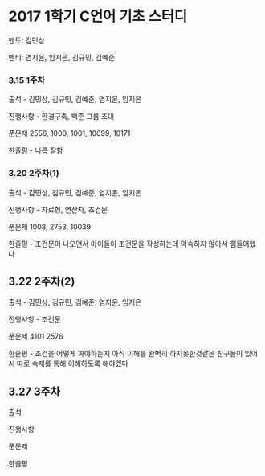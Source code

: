 # **2017 1학기 C언어 기초 스터디**
멘토: 김민상

멘티: 염지윤, 임지은, 김규민, 김예준

### 3.15 1주차
출석 - 김민상, 김규민, 김예준, 염지윤, 임지은

진행사항 - 환경구축, 백준 그룹 초대

푼문제 2556, 1000, 1001, 10699, 10171

한줄평 - 나름 잘함

### 3.20 2주차(1)
출석 - 김민상, 김규민, 김예준, 염지윤, 임지은

진행사항 - 자료형, 연산자, 조건문

푼문제 1008, 2753, 10039

한줄평 - 조건문이 나오면서 아이들이 조건문을 작성하는데 익숙하지 않아서 힘들어했다

## 3.22 2주차(2)
출석 - 김민상, 김규민, 김예준, 염지윤, 임지은

진행사항 - 조건문

푼문제 4101 2576

한줄평 - 조건을 어떻게 짜야하는지 아직 이해를 완벽히 하지못한것같은 친구들이 있어서 따로 숙제를 통해 이해하도록 해야겠다

## 3.27 3주차
출석

진행사항

푼문제

한줄평
